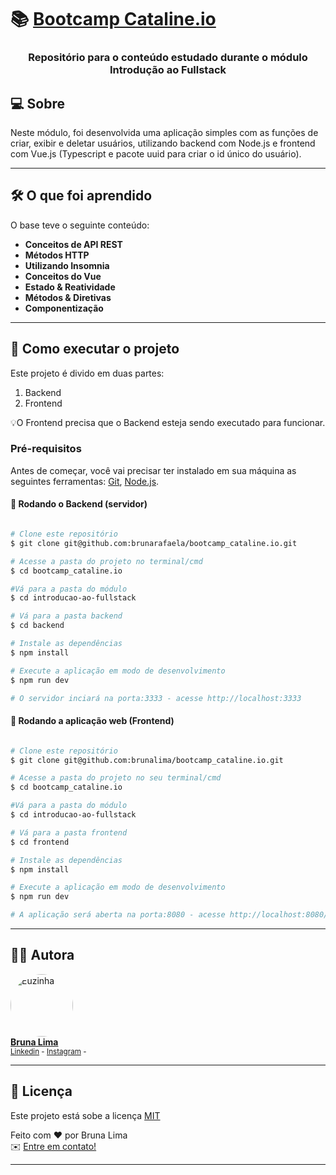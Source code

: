 <h1>
     📚 <a href="https://www.cataline.io/bootcamp" alt="Bootcamp Cataline.io">Bootcamp Cataline.io</a>
</h1>

<h3 align="center">
    Repositório para o conteúdo estudado durante o módulo Introdução ao Fullstack 
</h3>


## 💻 Sobre 

Neste módulo, foi desenvolvida uma aplicação simples com as funções de criar, exibir e deletar usuários, utilizando backend com Node.js e frontend com Vue.js (Typescript e pacote uuid para criar o id único do usuário). 


---

## 🛠 O que foi aprendido

O base teve o seguinte conteúdo: 

-   **Conceitos de API REST**
-   **Métodos HTTP**
-   **Utilizando Insomnia**
-   **Conceitos do Vue**
-   **Estado & Reatividade**
-   **Métodos & Diretivas**
-   **Componentização**


---

## 🚀 Como executar o projeto

Este projeto é divido em duas partes:
1. Backend  
2. Frontend

💡O Frontend precisa que o Backend esteja sendo executado para funcionar.

### Pré-requisitos

Antes de começar, você vai precisar ter instalado em sua máquina as seguintes ferramentas:
[Git](https://git-scm.com), [Node.js](https://nodejs.org/en/). 

#### 🎲 Rodando o Backend (servidor)

```bash

# Clone este repositório
$ git clone git@github.com:brunarafaela/bootcamp_cataline.io.git

# Acesse a pasta do projeto no terminal/cmd
$ cd bootcamp_cataline.io

#Vá para a pasta do módulo
$ cd introducao-ao-fullstack

# Vá para a pasta backend
$ cd backend

# Instale as dependências
$ npm install

# Execute a aplicação em modo de desenvolvimento
$ npm run dev

# O servidor inciará na porta:3333 - acesse http://localhost:3333 

```


#### 🧭 Rodando a aplicação web (Frontend)

```bash

# Clone este repositório
$ git clone git@github.com:brunalima/bootcamp_cataline.io.git

# Acesse a pasta do projeto no seu terminal/cmd
$ cd bootcamp_cataline.io

#Vá para a pasta do módulo
$ cd introducao-ao-fullstack

# Vá para a pasta frontend
$ cd frontend

# Instale as dependências
$ npm install

# Execute a aplicação em modo de desenvolvimento
$ npm run dev

# A aplicação será aberta na porta:8080 - acesse http://localhost:8080/

```

---


## 👩‍💻 Autora

<a href="https://www.linkedin.com/in/brunarafaela/">
 <img style="border-radius: 50%;" src="https://media-exp1.licdn.com/dms/image/C4D03AQFNJtR2Rcy-qw/profile-displayphoto-shrink_800_800/0/1606371051231?e=1636588800&v=beta&t=9-i2bzd_LP1jE7J1K7yGeC_B9vblXCarb6vCdaGMJsE" width="100px;" alt="Euzinha"/>
 <br />
<b>Bruna Lima</b></a><br />
 <sub> <a href="https://www.linkedin.com/in/brunarafaela/">Linkedin</a> - <a href="https://www.instagram.com/bruna.dev/">Instagram</a> - </sub>
 <br />

---

## 📝 Licença

Este projeto está sobe a licença [MIT](https://opensource.org/licenses/MIT) 

Feito com ❤️  por Bruna Lima <br />
✉️  [Entre em contato!](https://www.linkedin.com/in/brunarafaela/)

---

